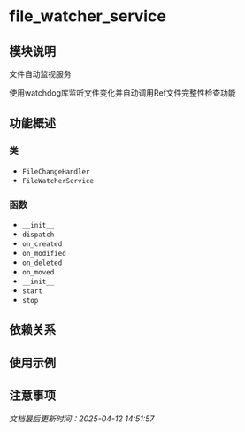 # file_watcher_service

## 模块说明
文件自动监视服务

使用watchdog库监听文件变化并自动调用Ref文件完整性检查功能

## 功能概述

### 类

- `FileChangeHandler`
- `FileWatcherService`

### 函数

- `__init__`
- `dispatch`
- `on_created`
- `on_modified`
- `on_deleted`
- `on_moved`
- `__init__`
- `start`
- `stop`

## 依赖关系

## 使用示例

## 注意事项

*文档最后更新时间：2025-04-12 14:51:57*